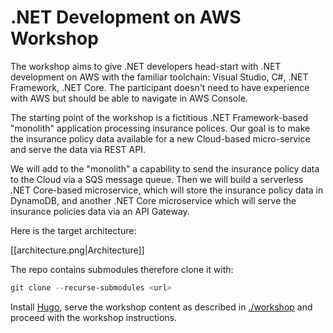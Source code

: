 # .NET Development on AWS Workshop

The workshop aims to give .NET developers head-start with .NET development on AWS with the familiar toolchain: Visual Studio, C#, .NET Framework, .NET Core. The participant doesn't need to have experience with AWS but should be able to navigate in AWS Console.

The starting point of the workshop is a fictitious .NET Framework-based "monolith" application processing insurance polices. Our goal is to make the insurance policy data available for a new Cloud-based micro-service and serve the data via REST API.

We will add to the "monolith" a capability to send the insurance policy data to the Cloud via a SQS message queue. Then we will build a serverless .NET Core-based microservice, which will store the insurance policy data in DynamoDB, and another .NET Core microservice which will serve the insurance policies data via an API Gateway.

Here is the target architecture:

[[architecture.png|Architecture]]

The repo contains submodules therefore clone it with:

```powershell
git clone --recurse-submodules <url>
```

Install [Hugo](http://gohugo.io), serve the workshop content as described in [./workshop](./workshop) and proceed with the workshop instructions.
